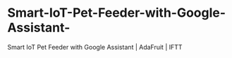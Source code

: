 # Smart-IoT-Pet-Feeder-with-Google-Assistant-
Smart IoT Pet Feeder with Google Assistant | AdaFruit | IFTT
